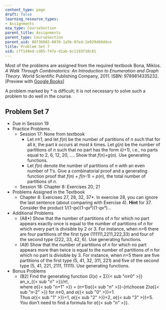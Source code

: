 ```yaml
---
content_type: page
draft: false
learning_resource_types:
- Assignments
ocw_type: CourseSection
parent_title: Assignments
parent_type: CourseSection
parent_uid: 88f36882-0870-1a5b-07ed-2e929d68ddce
title: Problem Set 7
uid: cff149ed-cd85-f47e-d1ab-bc1193f10c61
---
```

Most of the problems are assigned from the required textbook Bona, Miklos. *A Walk Through Combinatorics: An Introduction to Enumeration and Graph Theory*. World Scientific Publishing Company, 2011. ISBN: 9789814335232. \[Preview with [Google Books](http://books.google.com/books?id=TzJ2L9ZmlQUC&pg=PAfrontcover)\]

A problem marked by \* is difficult; it is not necessary to solve such a problem to do well in the course.

## Problem Set 7

- Due in Session 19
- Practice Problems
    - Session 17: None from textbook
        - Let *n*≥1, and let *f*(*n*) be the number of partitions of *n* such that for all *k*, the part *k* occurs at most *k* times. Let *g*(*n*) be the number of partitions of *n* such that no part has the form *i*(*i*+1), i.e., no parts equal to 2, 6, 12, 20, …. Show that *f*(*n*)=*g*(*n*). Use generating functions.
        - Let *f*(*n*) denote the number of partitions of *n* with an even number of 1's. Give a combinatorial proof and a generating function proof that *f*(*n*) + *f*(*n*\-1) = *p*(*n*), the total number of partitions of *n*.
    - Session 18: Chapter 8: Exercises 20, 21
- Problems Assigned in the Textbook
    - Chapter 8: Exercises 27, 28, 32, 37\*. In exercise 28, you can ignore the last sentence (about comparing with Exercise 4). **Hint** for 37. Consider the product 1/(1-*qx*)(1-*qx*²)(1-*qx*³)…
- Additional Problems
    - (A8\*) Show that the number of partitions of *n* for which no part appears exactly once is equal to the number of partitions of *n* for which every part is divisible by 2 or 3. For instance, when *n*\=6 there are four partitions of the first type (111111,2211,222,33) and four of the second type (222, 33, 42, 6). Use generating functions.
    - (A9) Show that the number of partitions of *n* for which no part appears more than twice is equal to the number of partitions of *n* for which no part is divisible by 3. For instance, when *n*\=5 there are five partitions of the first type (5, 41, 32, 311, 221) and five of the second type (5, 41, 221, 2111, 11111). Use generating functions.
- Bonus Problems
    - (B2) Find the generating function *G*(*x*) = Σ{{< sub "_n_≥0" >}} an\_x\_{{< sub "_n_" >}}/*n*!,    
        where *a*{{< sub "_n_+1" >}} = (*n*+1)*a*{{< sub "_n_" >}}\-{*n*\\choose 2}*a*{{< sub "_n_\-2" >}} for *n*≥0, and *a*{{< sub "0" >}}\=1.    
        Thus *a*{{< sub "1" >}}\=1, *a*{{< sub "2" >}}\=2, *a*{{< sub "3" >}}\=5. You don't need to find a formula for *a*{{< sub "_n_" >}}.